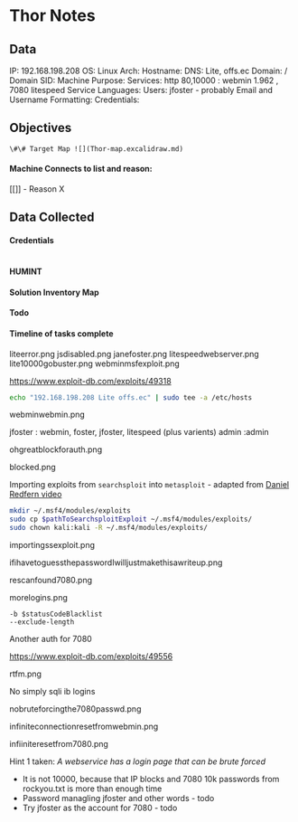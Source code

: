 # Thor Notes

## Data 

IP: 192.168.198.208
OS: Linux
Arch:
Hostname:
DNS: Lite, offs.ec
Domain:  / Domain SID:
Machine Purpose: 
Services: http 80,10000 : webmin 1.962 , 7080 litespeed
Service Languages:
Users: jfoster - probably
Email and Username Formatting:
Credentials:

## Objectives

`\#\# Target Map ![](Thor-map.excalidraw.md)`

#### Machine Connects to list and reason:

[[]] - Reason X

## Data Collected

#### Credentials
```
```

#### HUMINT


#### Solution Inventory Map


#### Todo 


#### Timeline of tasks complete
      

liteerror.png
jsdisabled.png
janefoster.png
litespeedwebserver.png
lite10000gobuster.png
webminmsfexploit.png

https://www.exploit-db.com/exploits/49318

```bash 
echo "192.168.198.208 Lite offs.ec" | sudo tee -a /etc/hosts
```

webminwebmin.png

jfoster : webmin, foster, jfoster, litespeed (plus varients)
admin :admin

ohgreatblockforauth.png

blocked.png

Importing exploits from `searchsploit` into `metasploit` - adapted from [Daniel Redfern video](https://www.youtube.com/watch?v=eWdfr1CcmJc)
```bash
mkdir ~/.msf4/modules/exploits
sudo cp $pathToSearchsploitExploit ~/.msf4/modules/exploits/
sudo chown kali:kali -R ~/.msf4/modules/exploits/
```

importingssexploit.png

ifihavetoguessthepasswordIwilljustmakethisawriteup.png

rescanfound7080.png

morelogins.png

```
-b $statusCodeBlacklist
--exclude-length 
```

Another auth for 7080

https://www.exploit-db.com/exploits/49556


rtfm.png

No simply sqli ib logins

nobruteforcingthe7080passwd.png

infiniteconnectionresetfromwebmin.png

infiiniteresetfrom7080.png

Hint 1 taken: *A webservice has a login page that can be brute forced*

- It is not 10000, because that IP blocks and 7080 10k passwords from rockyou.txt is more than enough time
- Password managling jfoster and other words - todo
- Try jfoster as the account for 7080 - todo